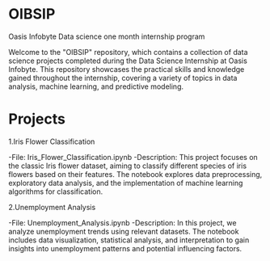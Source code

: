 # OIBSIP
Oasis Infobyte Data science one month internship program

Welcome to the "OIBSIP" repository, which contains a collection of data science projects completed during the Data Science Internship at Oasis Infobyte. This repository showcases the practical skills and knowledge gained throughout the internship, covering a variety of topics in data analysis, machine learning, and predictive modeling.

# Projects

1.Iris Flower Classification

-File: Iris_Flower_Classification.ipynb 
-Description: This project focuses on the classic Iris flower dataset, aiming to classify different species of iris flowers based on their features. The notebook explores data 
preprocessing, exploratory data analysis, and the implementation of machine learning algorithms for classification.
     
2.Unemployment Analysis
   
-File: Unemployment_Analysis.ipynb
-Description: In this project, we analyze unemployment trends using relevant datasets. The notebook includes data visualization, statistical analysis, and interpretation to gain insights into unemployment patterns and potential influencing factors.

